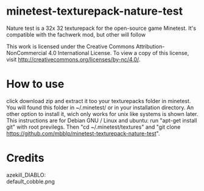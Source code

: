# minetest-texturepack-nature-test
Nature test is a 32x 32 texturepack for the open-source game Minetest. It's compatible with the fachwerk mod, but other will follow

This work is licensed under the Creative Commons Attribution-NonCommercial 4.0 International License. To view a copy of this license, visit http://creativecommons.org/licenses/by-nc/4.0/.

# How to use
click download zip and extract it too your texturepacks folder in minetest. You will found this folder in ~/.minetest/ or in your installation directory.
An other option to install it, wich only works for unix like systems is shown later. This instructions are for Debian GNU / Linux and ubuntu:
run "apt-get install git" with root previlegs. 
Then "cd ~/.minetest/textures" and "git  clone https://github.com/mbblp/minetest-texturepack-nature-test".

# Credits

azekill_DIABLO:                         
default_cobble.png 